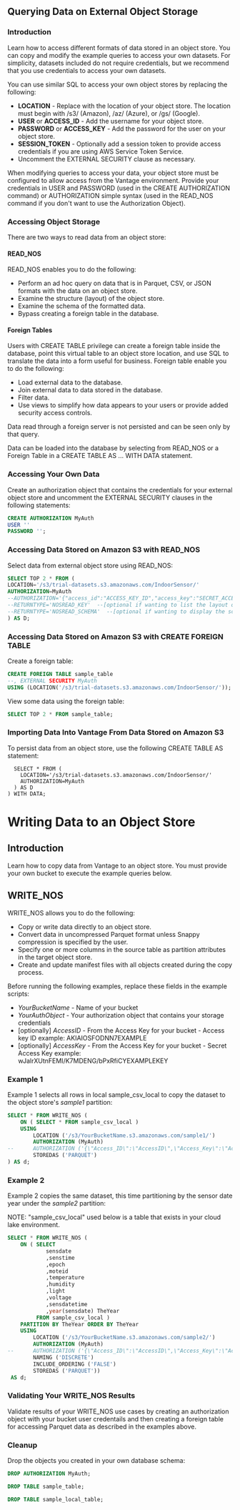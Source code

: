 ## Querying Data on External Object Storage

### Introduction

Learn how to access different formats of data stored in an object store. You can copy and modify the example queries to access your own datasets. For simplicity, datasets included do not require credentials, but we recommend that you use credentials to access your own datasets.

You can use similar SQL to access your own object stores by replacing the following:
* __LOCATION__ - Replace with the location of your object store. The location must begin with /s3/ (Amazon), /az/ (Azure), or /gs/ (Google).
* __USER__ or __ACCESS_ID__ - Add the username for your object store.
* __PASSWORD__ or __ACCESS_KEY__ - Add the password for the user on your object store.
* __SESSION_TOKEN__ - Optionally add a session token to provide access credentials if you are using AWS Service Token Service.
* Uncomment the EXTERNAL SECURITY clause as necessary.

When modifying queries to access your data, your object store must be configured to allow access from the Vantage environment. Provide your credentials in USER and PASSWORD (used in the CREATE AUTHORIZATION command) or AUTHORIZATION simple syntax (used in the READ_NOS command if you don't want to use the Authorization Object).

### Accessing Object Storage

There are two ways to read data from an object store:

#### READ_NOS

READ_NOS enables you to do the following:
* Perform an ad hoc query on data that is in Parquet, CSV, or JSON formats with the data on an object store.
* Examine the structure (layout) of the object store.
* Examine the schema of the formatted data.
* Bypass creating a foreign table in the database.

#### Foreign Tables

Users with CREATE TABLE privilege can create a foreign table inside the database, point this virtual table to an object store location, and use SQL to translate the data into a form useful for business.
Foreign table enable you to do the following:
* Load external data to the database.
* Join external data to data stored in the database.
* Filter data.
* Use views to simplify how data appears to your users or provide added security access controls.

Data read through a foreign server is not persisted and can be seen only by that query.

Data can be loaded into the database by selecting from READ_NOS or a Foreign Table in a CREATE TABLE AS ... WITH DATA statement. 

### Accessing Your Own Data

Create an authorization object that contains the credentials for your external object store and uncomment the EXTERNAL SECURITY clauses in the following statements:


```sql
CREATE AUTHORIZATION MyAuth
USER ''
PASSWORD '';
```

### Accessing Data Stored on Amazon S3 with READ_NOS

Select data from external object store using READ_NOS:


```sql
SELECT TOP 2 * FROM (
LOCATION='/s3/trial-datasets.s3.amazonaws.com/IndoorSensor/'
AUTHORIZATION=MyAuth
--AUTHORIZATION='{"access_id":"ACCESS_KEY_ID","access_key":"SECRET_ACCESS_KEY"}'  --[optional AUTHORIZATION using direct credentials]
--RETURNTYPE='NOSREAD_KEY'  --[optional if wanting to list the layout of the object store]
--RETURNTYPE='NOSREAD_SCHEMA'  --[optional if wanting to display the schema of the data files] 
) AS D;
```

### Accessing Data Stored on Amazon S3 with CREATE FOREIGN TABLE

Create a foreign table:


```sql
CREATE FOREIGN TABLE sample_table
--, EXTERNAL SECURITY MyAuth
USING (LOCATION('/s3/trial-datasets.s3.amazonaws.com/IndoorSensor/'));
```

View some data using the foreign table:


```sql
SELECT TOP 2 * FROM sample_table;
```

### Importing Data Into Vantage From Data Stored on Amazon S3

To persist data from an object store, use the following CREATE TABLE AS statement:

```CREATE MULTISET TABLE sample_local_table AS (
  SELECT * FROM (
    LOCATION='/s3/trial-datasets.s3.amazonaws.com/IndoorSensor/'
    AUTHORIZATION=MyAuth
  ) AS D
) WITH DATA;
```


# Writing Data to an Object Store
    
## Introduction

Learn how to copy data from Vantage to an object store. You must provide your own bucket to execute the example queries below.

## WRITE_NOS

WRITE_NOS allows you to do the following:
* Copy or write data directly to an object store.
* Convert data in uncompressed Parquet format unless Snappy compression is specified by the user.
* Specify one or more columns in the source table as partition attributes in the target object store.
* Create and update manifest files with all objects created during the copy process.

Before running the following examples, replace these fields in the example scripts:
* *YourBucketName* - Name of your bucket
* *YourAuthObject* - Your authorization object that contains your storage credentials
* [optionally] *AccessID* - From the Access Key for your bucket - Access key ID example: AKIAIOSFODNN7EXAMPLE
* [optionally] *AccessKey* - From the Access Key for your bucket - Secret Access Key example: wJalrXUtnFEMI/K7MDENG/bPxRfiCYEXAMPLEKEY

### Example 1 
Example 1 selects all rows in local sample_csv_local to copy the dataset to the object store's *sample1* partition:

```sql
SELECT * FROM WRITE_NOS (
    ON ( SELECT * FROM sample_csv_local )
    USING
        LOCATION ('/s3/YourBucketName.s3.amazonaws.com/sample1/')
        AUTHORIZATION (MyAuth)
--      AUTHORIZATION ('{\"Access_ID\":\"AccessID\",\"Access_Key\":\"AccessKey\"}')
        STOREDAS ('PARQUET')
) AS d;
```

### Example 2 

Example 2 copies the same dataset, this time partitioning by the sensor date year under the *sample2* partition:

NOTE: "sample_csv_local" used below is a table that exists in your cloud lake environment.

```sql
SELECT * FROM WRITE_NOS (
    ON ( SELECT
            sensdate
            ,senstime
            ,epoch
            ,moteid
            ,temperature
            ,humidity
            ,light
            ,voltage
            ,sensdatetime
            ,year(sensdate) TheYear
         FROM sample_csv_local )
    PARTITION BY TheYear ORDER BY TheYear
    USING
        LOCATION ('/s3/YourBucketName.s3.amazonaws.com/sample2/')
        AUTHORIZATION (MyAuth)
--      AUTHORIZATION ('{\"Access_ID\":\"AccessID\",\"Access_Key\":\"AccessKey\"}')
        NAMING ('DISCRETE')
        INCLUDE_ORDERING ('FALSE')
        STOREDAS ('PARQUET'))
 AS d;
```

### Validating Your WRITE_NOS Results

Validate results of your WRITE_NOS use cases by creating an authorization object with your bucket user credentails and then creating a foreign table for accessing Parquet data as described in the examples above. 


### Cleanup

Drop the objects you created in your own database schema:


```sql
DROP AUTHORIZATION MyAuth;
```

```sql
DROP TABLE sample_table;
```

```sql
DROP TABLE sample_local_table;
```
